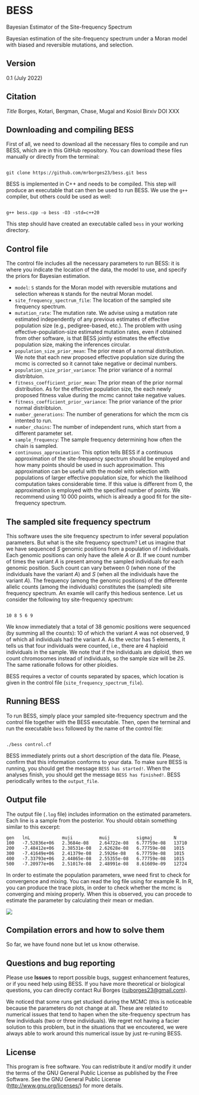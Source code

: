 # BESS

Bayesian Estimator of the Site-frequency Spectrum

Bayesian estimation of the site-frequency spectrum under a Moran model with biased and reversible mutations, and selection. 

 

## Version 

0.1 (July 2022)



## Citation

*Title* Borges, Kotari, Bergman, Chase, Mugal and Kosiol Birxiv DOI XXX




## Downloading and compiling BESS

First of all, we need to download all the necessary files to compile and run BESS, which are in this GitHub repository. You can download these files manually or directly from the terminal:

```

git clone https://github.com/mrborges23/bess.git bess

```

BESS is implemented in C++ and needs to be compiled. This step will produce an executable that can then be used to run BESS. We use the `g++` compiler, but others could be used as well:

```

g++ bess.cpp -o bess -O3 -std=c++20

```

This step should have created an executable called `bess` in your working directory.

## Control file

The control file includes all the necessary parameters to run BESS: it is where you indicate the location of the data, the model to use, and specify the priors for Bayesian estimation.

* ```model```: ```S``` stands for the Moran model with reversible mutations and selection whereas ```N``` stands for the neutral Moran model.
* ```site_frequency_spectrum_file```: The location of the sampled site frequency spectrum.
* ```mutation_rate```: The mutation rate. We advise using a mutation rate estimated independently of any previous estimates of effective population size (e.g., pedigree-based, etc.). The problem with using effective-population-size estimated mutation rates, even if obtained from other software, is that BESS jointly estimates the effective population size, making the inferences circular.
* ```population_size_prior_mean```: The prior mean of a normal distribution. We note that each new proposed effective population size during the mcmc is corrected so it cannot take negative or decimal numbers. 
* ```population_size_prior_variance```: The prior variance of a normal distribtuion.
* ```fitness_coefficient_prior_mean```: The prior mean of the prior normal distribution. As for the effective population size, the each newly proposed fitness value during the mcmc cannot take negative values.
* ```fitness_coefficient_prior_variance```: The prior variance of the prior normal distribtuion.
* ```number_generations```: The number of generations for which the mcm cis intented to run.
* ```number_chains```: The number of independent runs, which start from a different parameter set.
* ```sample_frequency```: The sample frequency determining how often the chain is sampled.
* ```continuous_approximation```: This option tells BESS if a continuous approximation of the site-frequency spectrum should be employed and how many points should be used in such approximation. This approximation can be useful with the model with selection with populations of larger effective population size, for which the likelihood computation takes considerable time. If this value is different from 0, the approximation is employed with the specified number of points. We recommend using 10 000 points, which is already a good fit for the site-frequency spectrum.


## The sampled site frequency spectrum 

This software uses the site frequency spectrum to infer several population parameters. But what is the site frequency spectrum? Let us imagine that we have sequenced *S* genomic positions from a population of *I* individuals. Each genomic positions can only have the allele *A* or *B*. If we count number of times the variant *A* is present among the sampled individuals for each genomic position. Such count can vary between 0 (when none of the individuals have the variant *A*) and *S* (when all the individuals have the variant *A*). The frequency (among the genomic positions) of the differente allelic counts (among the individuals) constitutes the (sampled) site frequency spectrum. An examle will carify this hedious sentence. Let us consider the following toy site-frequency spectrum:

```

10 8 5 6 9

````
We know immediately that a total of 38 genomic positions were sequenced (by summing all the counts): 10 of which the variant *A* was not observed, 9 of which all individuals had the variant *A*. As the vector has 5 elements, it tells us that four individuals were counted, i.e., there are 4 haploid individuals in the sample. We note that if the individuals are diploid, then we count chromosomes instead of individuals, so the sample size will be *2S*. The same rationalle follows for other ploidies. 

BESS requires a vector of counts separated by spaces, which location is given in the control file (```site_frequency_spectrum_file```). 



## Running BESS

To run BESS, simply place your sampled site-frequency spectrum and the control file together with the BESS executable. Then, open the terminal and run the executable `bess` followed by the name of the control file:

```

./bess control.cf

```

BESS immediately prints out a short description of the data file. Please, confirm that this information conforms to your data. To make sure BESS is running, you should get the message `BESS has started!`. When the analyses finish, you should get the message `BESS has finished!`. BESS periodically writes to the `output_file`.

## Output file

The output file (```.log``` file) includes information on the estimated parameters. Each line is a sample from the posterior. You should obtain something similar to this excerpt:

```
gen	  lnL	         muji	       muij	         sigmaj	       N
100	  -7.52836e+06	 2.3684e-08	   2.64722e-08	 6.77759e-08   13710
200	  -7.48412e+06	 2.38531e-08   2.62628e-08	 6.77759e-08   1015
300	  -7.41649e+06	 2.41379e-08   2.5926e-08	 6.77759e-08   1015
400	  -7.33793e+06	 2.44865e-08   2.55355e-08	 6.77759e-08   1015
500	  -7.20977e+06	 2.51017e-08   2.48991e-08	 8.61609e-09   12724
```

In order to estimate the population parameters, wwe need first to check for convergence and mixing. You can read the log file using for example R. In R, you can produce the trace plots, in order to check whether the mcmc is converging and mixing properly. When this is observed, you can procede to estimate the parameter by calculating their mean or median.

![](https://github.com/mrborges23/BESS/blob/main/mcmc_plots.png)

## Compilation errors and how to solve them

So far, we have found none but let us know otherwise.


## Questions and bug reporting

Please use **Issues** to report possible bugs, suggest enhancement features, or if you need help using BESS. If you have more theoretical or biological questions, you can directly contact Rui Borges (ruiborges23@gmail.com).

We noticed that some runs get stucked during the MCMC (this is noticeable because the parameters do not change at all. These are related to numerical issues that tend to hapen when the site-frequency spectrum has few individuals (two or three individuals). We regret not having a facier solution to this problem, but in the situations that we encoutered, we were always able to work around this numerical issue by just re-runing BESS. 


## License

This program is free software. You can redistribute it and/or modify it under the terms of the GNU General Public License as published by the Free Software. See the GNU General Public License (http://www.gnu.org/licenses/) for more details.

